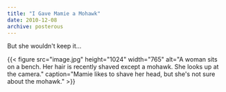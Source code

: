 ```yaml
---
title: "I Gave Mamie a Mohawk"
date: 2010-12-08
archive: posterous
---
```


But she wouldn't keep it…

{{< figure 
	src="image.jpg" 
	height="1024" 
	width="765" 
	alt="A woman sits on a bench. Her hair is recently shaved except a mohawk. She looks up at the camera." 
	caption="Mamie likes to shave her head, but she's not sure about the mohawk." >}}